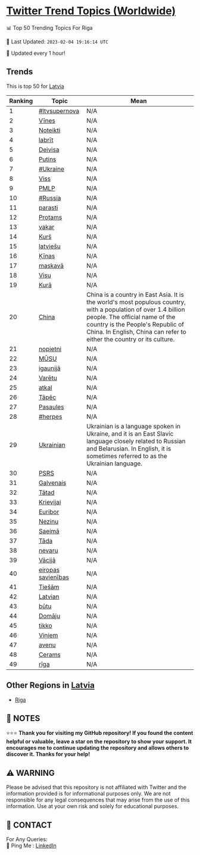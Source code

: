 [Twitter Trend Topics (Worldwide)](https://github.com/ErcinDedeoglu/Twitter-Trend-Topics)
==========


📊 Top 50 Trending Topics For Riga

📆 Last Updated: `2023-02-04 19:16:14 UTC`

🔧 Updated every 1 hour!


## Trends

This is top 50 for [Latvia](</Latvia>)

| Ranking | Topic | Mean |
| ------- | ------------ | ------------ |
| 1 | [#ltvsupernova](http://twitter.com/search?q=%23ltvsupernova) | N/A |
| 2 | [Vīnes](http://twitter.com/search?q=V%c4%abnes) | N/A |
| 3 | [Noteikti](http://twitter.com/search?q=Noteikti) | N/A |
| 4 | [labrīt](http://twitter.com/search?q=labr%c4%abt) | N/A |
| 5 | [Deivisa](http://twitter.com/search?q=Deivisa) | N/A |
| 6 | [Putins](http://twitter.com/search?q=Putins) | N/A |
| 7 | [#Ukraine](http://twitter.com/search?q=%23Ukraine) | N/A |
| 8 | [Viss](http://twitter.com/search?q=Viss) | N/A |
| 9 | [PMLP](http://twitter.com/search?q=PMLP) | N/A |
| 10 | [#Russia](http://twitter.com/search?q=%23Russia) | N/A |
| 11 | [parasti](http://twitter.com/search?q=parasti) | N/A |
| 12 | [Protams](http://twitter.com/search?q=Protams) | N/A |
| 13 | [vakar](http://twitter.com/search?q=vakar) | N/A |
| 14 | [Kurš](http://twitter.com/search?q=Kur%c5%a1) | N/A |
| 15 | [latviešu](http://twitter.com/search?q=latvie%c5%a1u) | N/A |
| 16 | [Ķīnas](http://twitter.com/search?q=%c4%b6%c4%abnas) | N/A |
| 17 | [maskavā](http://twitter.com/search?q=maskav%c4%81) | N/A |
| 18 | [Visu](http://twitter.com/search?q=Visu) | N/A |
| 19 | [Kurā](http://twitter.com/search?q=Kur%c4%81) | N/A |
| 20 | [China](http://twitter.com/search?q=China) | China is a country in East Asia. It is the world's most populous country, with a population of over 1.4 billion people. The official name of the country is the People's Republic of China. In English, China can refer to either the country or its culture. |
| 21 | [nopietni](http://twitter.com/search?q=nopietni) | N/A |
| 22 | [MŪSU](http://twitter.com/search?q=M%c5%aaSU) | N/A |
| 23 | [igaunijā](http://twitter.com/search?q=igaunij%c4%81) | N/A |
| 24 | [Varētu](http://twitter.com/search?q=Var%c4%93tu) | N/A |
| 25 | [atkal](http://twitter.com/search?q=atkal) | N/A |
| 26 | [Tāpēc](http://twitter.com/search?q=T%c4%81p%c4%93c) | N/A |
| 27 | [Pasaules](http://twitter.com/search?q=Pasaules) | N/A |
| 28 | [#herpes](http://twitter.com/search?q=%23herpes) | N/A |
| 29 | [Ukrainian](http://twitter.com/search?q=Ukrainian) | Ukrainian is a language spoken in Ukraine, and it is an East Slavic language closely related to Russian and Belarusian. In English, it is sometimes referred to as the Ukrainian language. |
| 30 | [PSRS](http://twitter.com/search?q=PSRS) | N/A |
| 31 | [Galvenais](http://twitter.com/search?q=Galvenais) | N/A |
| 32 | [Tātad](http://twitter.com/search?q=T%c4%81tad) | N/A |
| 33 | [Krievijai](http://twitter.com/search?q=Krievijai) | N/A |
| 34 | [Euribor](http://twitter.com/search?q=Euribor) | N/A |
| 35 | [Nezinu](http://twitter.com/search?q=Nezinu) | N/A |
| 36 | [Saeimā](http://twitter.com/search?q=Saeim%c4%81) | N/A |
| 37 | [Tāda](http://twitter.com/search?q=T%c4%81da) | N/A |
| 38 | [nevaru](http://twitter.com/search?q=nevaru) | N/A |
| 39 | [Vācijā](http://twitter.com/search?q=V%c4%81cij%c4%81) | N/A |
| 40 | [eiropas savienības](http://twitter.com/search?q=eiropas+savien%c4%abbas) | N/A |
| 41 | [Tiešām](http://twitter.com/search?q=Tie%c5%a1%c4%81m) | N/A |
| 42 | [Latvian](http://twitter.com/search?q=Latvian) | N/A |
| 43 | [būtu](http://twitter.com/search?q=b%c5%abtu) | N/A |
| 44 | [Domāju](http://twitter.com/search?q=Dom%c4%81ju) | N/A |
| 45 | [tikko](http://twitter.com/search?q=tikko) | N/A |
| 46 | [Viņiem](http://twitter.com/search?q=Vi%c5%86iem) | N/A |
| 47 | [avenu](http://twitter.com/search?q=avenu) | N/A |
| 48 | [Cerams](http://twitter.com/search?q=Cerams) | N/A |
| 49 | [rīga](http://twitter.com/search?q=r%c4%abga) | N/A |



## Other Regions in [Latvia](</Latvia>)

* [Riga](</Latvia/Riga.md>)



## 📝 NOTES

⭐⭐⭐ **Thank you for visiting my GitHub repository! If you found the content helpful or valuable, leave a star on the repository to show your support. It encourages me to continue updating the repository and allows others to discover it. Thanks for your help!**


## ⚠️ WARNING

Please be advised that this repository is not affiliated with Twitter and the information provided is for informational purposes only. We are not responsible for any legal consequences that may arise from the use of this information. Use at your own risk and solely for educational purposes.


## 📨 CONTACT

 For Any Queries:  
            🏓 Ping Me : [LinkedIn](https://www.linkedin.com/in/ercindedeoglu/)
